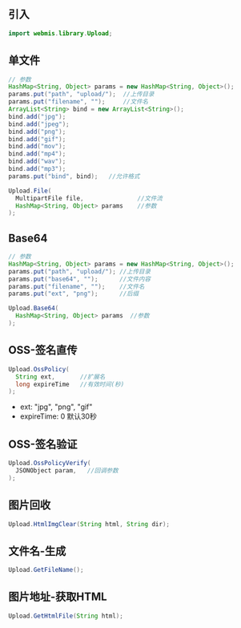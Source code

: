 ## 引入
```java
import webmis.library.Upload;
```

## 单文件
```java
// 参数
HashMap<String, Object> params = new HashMap<String, Object>();
params.put("path", "upload/");  //上传目录
params.put("filename", "");     //文件名
ArrayList<String> bind = new ArrayList<String>();
bind.add("jpg");
bind.add("jpeg");
bind.add("png");
bind.add("gif");
bind.add("mov");
bind.add("mp4");
bind.add("wav");
bind.add("mp3");
params.put("bind", bind);   //允许格式

Upload.File(
  MultipartFile file,               //文件流
  HashMap<String, Object> params    //参数
);
```

## Base64
```java
// 参数
HashMap<String, Object> params = new HashMap<String, Object>();
params.put("path", "upload/"); //上传目录
params.put("base64", "");      //文件内容
params.put("filename", "");    //文件名
params.put("ext", "png");      //后缀

Upload.Base64(
  HashMap<String, Object> params  //参数
);
```

## OSS-签名直传
```java
Upload.OssPolicy(
  String ext,       //扩展名
  long expireTime   //有效时间(秒)
);
```
- ext: "jpg", "png", "gif"
- expireTime: 0 默认30秒

## OSS-签名验证
```java
Upload.OssPolicyVerify(
  JSONObject param,   //回调参数
);
```

## 图片回收
```java
Upload.HtmlImgClear(String html, String dir);
```

## 文件名-生成
```java
Upload.GetFileName();
```

## 图片地址-获取HTML
```java
Upload.GetHtmlFile(String html);
```
